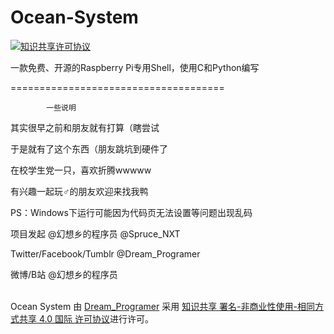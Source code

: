 # Ocean-System
<a rel="license" href="http://creativecommons.org/licenses/by-nc-sa/4.0/"><img alt="知识共享许可协议" style="border-width:0" src="https://i.creativecommons.org/l/by-nc-sa/4.0/88x31.png" /></a><br />

一款免费、开源的Raspberry Pi专用Shell，使用C和Python编写

=====================================

            一些说明
            
其实很早之前和朋友就有打算（瞎尝试

于是就有了这个东西（朋友跳坑到硬件了

在校学生党一只，喜欢折腾wwwww

有兴趣一起玩♂的朋友欢迎来找我鸭

PS：Windows下运行可能因为代码页无法设置等问题出现乱码     



项目发起   @幻想乡的程序员  @Spruce_NXT

Twitter/Facebook/Tumblr   @Dream_Programer   

微博/B站  @幻想乡的程序员

</a><br /><span xmlns:dct="http://purl.org/dc/terms/" property="dct:title">Ocean System</span> 由 <a xmlns:cc="http://creativecommons.org/ns#" href="https://github.com/Programmer-Red/Ocean-System.git" property="cc:attributionName" rel="cc:attributionURL">Dream_Programer</a> 采用 <a rel="license" href="http://creativecommons.org/licenses/by-nc-sa/4.0/">知识共享 署名-非商业性使用-相同方式共享 4.0 国际 许可协议</a>进行许可。
